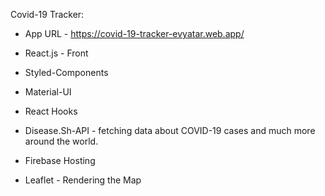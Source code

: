 Covid-19 Tracker:

* App URL - https://covid-19-tracker-evyatar.web.app/

* React.js - Front
* Styled-Components
* Material-UI
* React Hooks
* Disease.Sh-API - fetching data about COVID-19 cases and much more around the world.
* Firebase Hosting
* Leaflet - Rendering the Map

